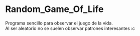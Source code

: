 # Random_Game_Of_Life
Programa sencillo para observar el juego de la vida. <br />
 Al ser aleatorio no se suelen observar patrones interesantes :c
